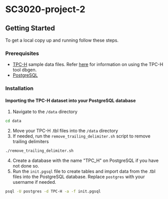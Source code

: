 # SC3020-project-2

## Getting Started

To get a local copy up and running follow these steps.
 
### Prerequisites
- [TPC-H](https://www.tpc.org/tpch/) sample data files. Refer [here](https://tedamoh.com/en/blog/55-data-modeling/78-generating-large-example-data-with-tpc-h) for information on using the TPC-H tool dbgen.
- [PostgreSQL](https://www.postgresql.org/)

### Installation 

#### Importing the TPC-H dataset into your PostgreSQL database

1. Navigate to the `/data` directory
```bash
cd data
```
2. Move your TPC-H .tbl files into the `/data` directory
3. If needed, run the `remove_trailing_delimiter.sh` script to remove trailing delimiters
```bash
./remove_trailing_delimiter.sh
```
4. Create a database with the name "TPC_H" on PostgreSQL if you have not done so.
5. Run the `init.pgsql` file to create tables and import data from the .tbl files into the PostgreSQL database. Replace `postgres` with your username if needed.
```bash
psql -U postgres -d TPC-H -a -f init.pgsql
```


